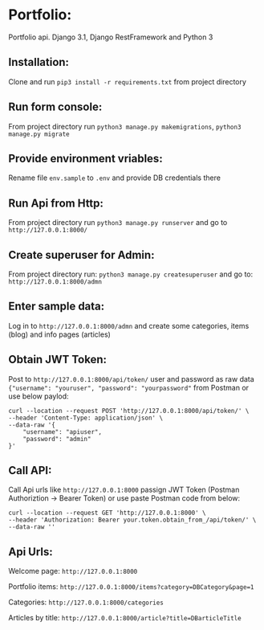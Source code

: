 # Portfolio:
Portfolio api. Django 3.1, Django RestFramework and Python 3

## Installation:
Clone and run `pip3 install -r requirements.txt` from project directory

## Run form console:
From project directory run `python3 manage.py makemigrations`, `python3 manage.py migrate`

## Provide environment vriables:
Rename file `env.sample` to `.env` and provide DB credentials there

## Run Api from Http:
From project directory run `python3 manage.py runserver` and go to `http://127.0.0.1:8000/`

## Create superuser for Admin:
From project directory run: `python3 manage.py createsuperuser` and go to: `http://127.0.0.1:8000/admn`

## Enter sample data:
Log in to `http://127.0.0.1:8000/admn` and create some categories, items (blog) and info pages (articles)

## Obtain JWT Token:
Post to `http://127.0.0.1:8000/api/token/` user and password as raw data `{"username": "youruser", "password": "yourpassword"`
from Postman or use below paylod:


	curl --location --request POST 'http://127.0.0.1:8000/api/token/' \
	--header 'Content-Type: application/json' \
	--data-raw '{
    	"username": "apiuser",
    	"password": "admin"
	}'

## Call API:
Call Api urls like `http://127.0.0.1:8000` passign JWT Token (Postman Authoriztion -> Bearer Token) or use paste Postman code from below:

	curl --location --request GET 'http://127.0.0.1:8000' \
	--header 'Authorization: Bearer your.token.obtain_from_/api/token/' \
	--data-raw ''

## Api Urls:
Welcome page: `http://127.0.0.1:8000`

Portfolio items: `http://127.0.0.1:8000/items?category=DBCategory&page=1`

Categories: `http://127.0.0.1:8000/categories`

Articles by title: `http://127.0.0.1:8000/article?title=DBarticleTitle` 